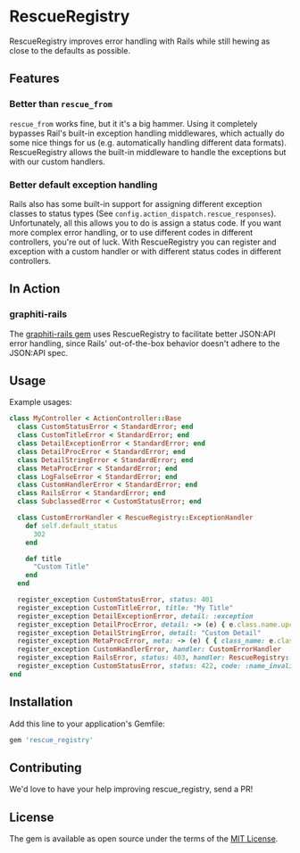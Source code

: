 # RescueRegistry

RescueRegistry improves error handling with Rails while still hewing as close to the defaults as possible.



## Features

### Better than `rescue_from`
`rescue_from` works fine, but it it's a big hammer. Using it completely bypasses Rail's built-in exception handling middlewares,
which actually do some nice things for us (e.g. automatically handling different data formats). RescueRegistry allows the built-in
middleware to handle the exceptions but with our custom handlers.

### Better default exception handling
Rails also has some built-in support for assigning different exception classes to status types (See `config.action_dispatch.rescue_responses`).
Unfortunately, all this allows you to do is assign a status code. If you want more complex error handling, or to use different codes in
different controllers, you're out of luck. With RescueRegistry you can register and exception with a custom handler or with different status
codes in different controllers.

## In Action

### graphiti-rails
The [graphiti-rails gem](https://github.com/wagenet/graphiti-rails) uses RescueRegistry to facilitate better JSON:API error handling, since
Rails' out-of-the-box behavior doesn't adhere to the JSON:API spec.

## Usage

Example usages:

```ruby
class MyController < ActionController::Base
  class CustomStatusError < StandardError; end
  class CustomTitleError < StandardError; end
  class DetailExceptionError < StandardError; end
  class DetailProcError < StandardError; end
  class DetailStringError < StandardError; end
  class MetaProcError < StandardError; end
  class LogFalseError < StandardError; end
  class CustomHandlerError < StandardError; end
  class RailsError < StandardError; end
  class SubclassedError < CustomStatusError; end

  class CustomErrorHandler < RescueRegistry::ExceptionHandler
    def self.default_status
      302
    end

    def title
      "Custom Title"
    end
  end

  register_exception CustomStatusError, status: 401
  register_exception CustomTitleError, title: "My Title"
  register_exception DetailExceptionError, detail: :exception
  register_exception DetailProcError, detail: -> (e) { e.class.name.upcase }
  register_exception DetailStringError, detail: "Custom Detail"
  register_exception MetaProcError, meta: -> (e) { { class_name: e.class.name.upcase } }
  register_exception CustomHandlerError, handler: CustomErrorHandler
  register_exception RailsError, status: 403, handler: RescueRegistry::RailsExceptionHandler
  register_exception CustomStatusError, status: 422, code: :name_invalid
end
```

## Installation
Add this line to your application's Gemfile:

```ruby
gem 'rescue_registry'
```

## Contributing
We'd love to have your help improving rescue_registry, send a PR!

## License
The gem is available as open source under the terms of the [MIT License](https://opensource.org/licenses/MIT).
